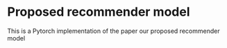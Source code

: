 # Proposed recommender model
This is a Pytorch implementation of the paper our proposed recommender model


